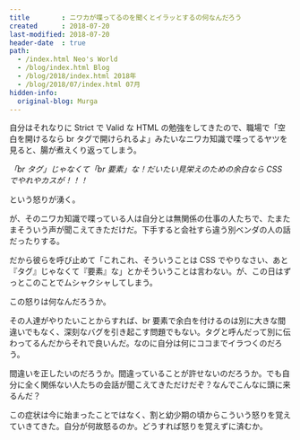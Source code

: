 ```yaml
---
title        : ニワカが喋ってるのを聞くとイラッとするの何なんだろう
created      : 2018-07-20
last-modified: 2018-07-20
header-date  : true
path:
  - /index.html Neo's World
  - /blog/index.html Blog
  - /blog/2018/index.html 2018年
  - /blog/2018/07/index.html 07月
hidden-info:
  original-blog: Murga
---
```


自分はそれなりに Strict で Valid な HTML の勉強をしてきたので、職場で「空白を開けるなら br タグで開けられるよ」みたいなニワカ知識で喋ってるヤツを見ると、腸が煮えくり返ってしまう。

_「br タグ」じゃなくて「br 要素」な！だいたい見栄えのための余白なら CSS でやれやカスが！！！_

という怒りが湧く。

が、そのニワカ知識で喋っている人は自分とは無関係の仕事の人たちで、たまたまそういう声が聞こえてきただけだ。下手すると会社すら違う別ベンダの人の話だったりする。

だから彼らを呼び止めて「これこれ、そういうことは CSS でやりなさい、あと『タグ』じゃなくて『要素』な」とかそういうことは言わない。が、この日はずっとこのことでムシャクシャしてしまう。

この怒りは何なんだろうか。

その人達がやりたいことからすれば、br 要素で余白を付けるのは別に大きな間違いでもなく、深刻なバグを引き起こす問題でもない。タグと呼んだって別に伝わってるんだからそれで良いんだ。なのに自分は何にココまでイラつくのだろう。

間違いを正したいのだろうか。間違っていることが許せないのだろうか。でも自分に全く関係ない人たちの会話が聞こえてきただけだぞ？なんでこんなに頭に来るんだ？

この症状は今に始まったことではなく、割と幼少期の頃からこういう怒りを覚えていきてきた。自分が何故怒るのか。どうすれば怒りを覚えずに済むか。

